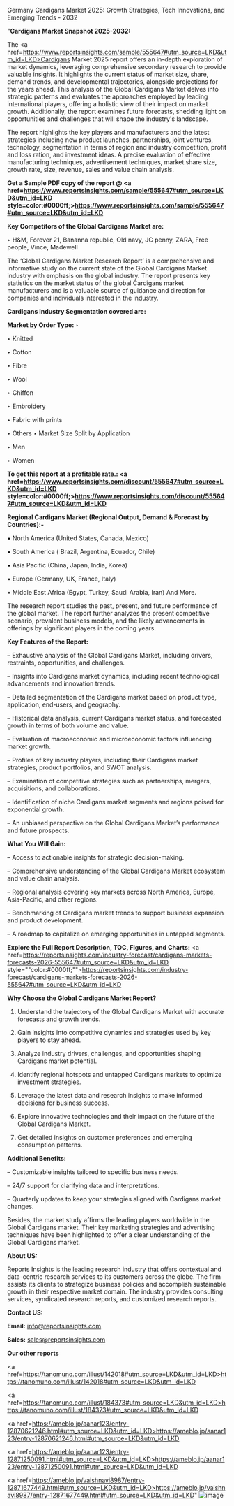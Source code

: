 Germany Cardigans Market 2025: Growth Strategies, Tech Innovations, and Emerging Trends - 2032

"<strong>Cardigans Market Snapshot 2025-2032:</strong>

The <a href=https://www.reportsinsights.com/sample/555647#utm_source=LKD&utm_id=LKD>Cardigans Market</a> 2025 report offers an in-depth exploration of market dynamics, leveraging comprehensive secondary research to provide valuable insights. It highlights the current status of market size, share, demand trends, and developmental trajectories, alongside projections for the years ahead. This analysis of the Global Cardigans Market delves into strategic patterns and evaluates the approaches employed by leading international players, offering a holistic view of their impact on market growth. Additionally, the report examines future forecasts, shedding light on opportunities and challenges that will shape the industry's landscape.

The report highlights the key players and manufacturers and the latest strategies including new product launches, partnerships, joint ventures, technology, segmentation in terms of region and industry competition, profit and loss ration, and investment ideas. A precise evaluation of effective manufacturing techniques, advertisement techniques, market share size, growth rate, size, revenue, sales and value chain analysis.

<strong>Get a Sample PDF copy of the report @ <a href=https://www.reportsinsights.com/sample/555647#utm_source=LKD&utm_id=LKD style=color:#0000ff;>https://www.reportsinsights.com/sample/555647#utm_source=LKD&utm_id=LKD</a></strong>

<strong>Key Competitors of the Global Cardigans Market are:</strong>

‣ H&M, Forever 21, Bananna republic, Old navy, JC penny, ZARA, Free people, Vince, Madewell

The ‘Global Cardigans Market Research Report’ is a comprehensive and informative study on the current state of the Global Cardigans Market industry with emphasis on the global industry. The report presents key statistics on the market status of the global Cardigans market manufacturers and is a valuable source of guidance and direction for companies and individuals interested in the industry.

<strong>Cardigans Industry Segmentation covered are:</strong>

<strong>Market by Order Type: </strong>
‣ 

‣ Knitted

‣ Cotton

‣ Fibre

‣ Wool

‣ Chiffon

‣ Embroidery

‣ Fabric with prints

‣ Others
‣ Market Size Split by Application

‣ Men

‣ Women

<strong>To get this report at a profitable rate.: <a href=https://www.reportsinsights.com/discount/555647#utm_source=LKD&utm_id=LKD style=color:#0000ff;>https://www.reportsinsights.com/discount/555647#utm_source=LKD&utm_id=LKD</a></strong>

<strong>Regional Cardigans Market (Regional Output, Demand &amp; Forecast by Countries):-</strong>

• North America (United States, Canada, Mexico)

• South America ( Brazil, Argentina, Ecuador, Chile)

• Asia Pacific (China, Japan, India, Korea)

• Europe (Germany, UK, France, Italy)

• Middle East Africa (Egypt, Turkey, Saudi Arabia, Iran) And More.

The research report studies the past, present, and future performance of the global market. The report further analyzes the present competitive scenario, prevalent business models, and the likely advancements in offerings by significant players in the coming years.

<strong>Key Features of the Report:</strong>

– Exhaustive analysis of the Global Cardigans Market, including drivers, restraints, opportunities, and challenges.

– Insights into Cardigans market dynamics, including recent technological advancements and innovation trends.

– Detailed segmentation of the Cardigans market based on product type, application, end-users, and geography.

– Historical data analysis, current Cardigans market status, and forecasted growth in terms of both volume and value.

– Evaluation of macroeconomic and microeconomic factors influencing market growth.

– Profiles of key industry players, including their Cardigans market strategies, product portfolios, and SWOT analysis.

– Examination of competitive strategies such as partnerships, mergers, acquisitions, and collaborations.

– Identification of niche Cardigans market segments and regions poised for exponential growth.

– An unbiased perspective on the Global Cardigans Market’s performance and future prospects.

<strong>What You Will Gain:</strong>

– Access to actionable insights for strategic decision-making.

– Comprehensive understanding of the Global Cardigans Market ecosystem and value chain analysis.

– Regional analysis covering key markets across North America, Europe, Asia-Pacific, and other regions.

– Benchmarking of Cardigans market trends to support business expansion and product development.

– A roadmap to capitalize on emerging opportunities in untapped segments.

<strong>Explore the Full Report Description, TOC, Figures, and Charts:</strong>
<a href=https://reportsinsights.com/industry-forecast/cardigans-markets-forecasts-2026-555647#utm_source=LKD&utm_id=LKD style=""color:#0000ff;"">https://reportsinsights.com/industry-forecast/cardigans-markets-forecasts-2026-555647#utm_source=LKD&utm_id=LKD</a>

<strong>Why Choose the Global Cardigans Market Report?</strong>

1. Understand the trajectory of the Global Cardigans Market with accurate forecasts and growth trends.

2. Gain insights into competitive dynamics and strategies used by key players to stay ahead.

3. Analyze industry drivers, challenges, and opportunities shaping Cardigans market potential.

4. Identify regional hotspots and untapped Cardigans markets to optimize investment strategies.

5. Leverage the latest data and research insights to make informed decisions for business success.

6. Explore innovative technologies and their impact on the future of the Global Cardigans Market.

7. Get detailed insights on customer preferences and emerging consumption patterns.

<strong>Additional Benefits:</strong>

– Customizable insights tailored to specific business needs.

– 24/7 support for clarifying data and interpretations.

– Quarterly updates to keep your strategies aligned with Cardigans market changes.

Besides, the market study affirms the leading players worldwide in the Global Cardigans market. Their key marketing strategies and advertising techniques have been highlighted to offer a clear understanding of the Global Cardigans market.

<strong><strong>About US</strong>:</strong>

Reports Insights is the leading research industry that offers contextual and data-centric research services to its customers across the globe. The firm assists its clients to strategize business policies and accomplish sustainable growth in their respective market domain. The industry provides consulting services, syndicated research reports, and customized research reports.

<strong>Contact US:</strong>

<p class=><b>Email:</b> <a href=mailto:info@reportsinsights.com>info@reportsinsights.com</a></p>
<p class=><b>Sales:</b> <a href=mailto:sales@reportsinsights.com>sales@reportsinsights.com</a></p>

<strong>Our other reports</strong>

<a href=https://tanomuno.com/illust/142018#utm_source=LKD&utm_id=LKD>https://tanomuno.com/illust/142018#utm_source=LKD&utm_id=LKD</a>

<a href=https://tanomuno.com/illust/184373#utm_source=LKD&utm_id=LKD>https://tanomuno.com/illust/184373#utm_source=LKD&utm_id=LKD</a>

<a href=https://ameblo.jp/aanar123/entry-12870621246.html#utm_source=LKD&utm_id=LKD>https://ameblo.jp/aanar123/entry-12870621246.html#utm_source=LKD&utm_id=LKD</a>

<a href=https://ameblo.jp/aanar123/entry-12871250091.html#utm_source=LKD&utm_id=LKD>https://ameblo.jp/aanar123/entry-12871250091.html#utm_source=LKD&utm_id=LKD</a>

<a href=https://ameblo.jp/vaishnavi8987/entry-12871677449.html#utm_source=LKD&utm_id=LKD>https://ameblo.jp/vaishnavi8987/entry-12871677449.html#utm_source=LKD&utm_id=LKD</a>"
![image](https://github.com/user-attachments/assets/e6969cd7-c662-4ddc-9800-14cd74f2924d)
